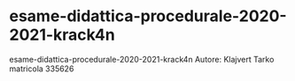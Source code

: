 # esame-didattica-procedurale-2020-2021-krack4n
esame-didattica-procedurale-2020-2021-krack4n 
Autore: Klajvert Tarko matricola 335626

